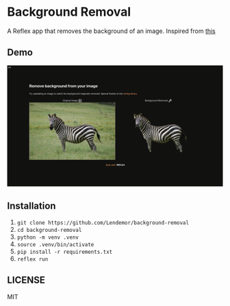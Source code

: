# Background Removal

A Reflex app that removes the background of an image. Inspired from [this](https://github.com/tyler-simons/BackgroundRemoval)

## Demo

[<img src="preview.png" width=600>](https://background-removal.reflex.run/)

## Installation
1. `git clone https://github.com/Lendemor/background-removal`
2. `cd background-removal`
3. `python -m venv .venv`
4. `source .venv/bin/activate`
5. `pip install -r requirements.txt`
6. `reflex run`

## LICENSE

MIT
